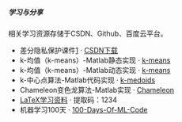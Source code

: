 
##### 学习与分享

相关学习资源存储于CSDN、Github、百度云平台。

- 差分隐私保护课件[1] · [CSDN下载](https://download.csdn.net/download/qiu1440528444/12914947)
- k-均值（k-means）-Matlab静态实现 · [k-means](https://download.csdn.net/download/qiu1440528444/10486647)
- k-均值（k-means）-Matlab动态实现 · [k-means](https://download.csdn.net/download/qiu1440528444/10486631)
- k-中心点算法-Matlab代码实现 · [k-medoids](https://download.csdn.net/download/qiu1440528444/10486659)
- Chameleon变色龙算法-Matlab实现 · [Chameleon](https://download.csdn.net/download/qiu1440528444/10489144)
- [LaTeX学习资料][6] · 提取码：1234
- 机器学习100天 · [100-Days-Of-ML-Code](https://github.com/jomaron/100-Days-Of-ML-Code)


[1]: https://download.csdn.net/download/qiu1440528444/12914947
[2]: https://download.csdn.net/download/qiu1440528444/10486647
[3]: https://download.csdn.net/download/qiu1440528444/10486631
[4]: https://download.csdn.net/download/qiu1440528444/10489144
[5]: https://download.csdn.net/download/qiu1440528444/10486659
[6]: https://pan.baidu.com/s/15bXZbmJ4HfyV1Nw43KEThA
[7]: https://github.com/jomaron/100-Days-Of-ML-Code
